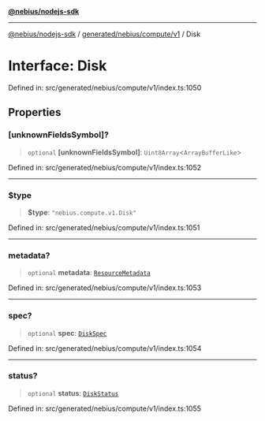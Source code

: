 [**@nebius/nodejs-sdk**](../../../../../README.md)

---

[@nebius/nodejs-sdk](../../../../../README.md) / [generated/nebius/compute/v1](../README.md) / Disk

# Interface: Disk

Defined in: src/generated/nebius/compute/v1/index.ts:1050

## Properties

### \[unknownFieldsSymbol\]?

> `optional` **\[unknownFieldsSymbol\]**: `Uint8Array`\<`ArrayBufferLike`\>

Defined in: src/generated/nebius/compute/v1/index.ts:1052

---

### $type

> **$type**: `"nebius.compute.v1.Disk"`

Defined in: src/generated/nebius/compute/v1/index.ts:1051

---

### metadata?

> `optional` **metadata**: [`ResourceMetadata`](../../../common/v1/interfaces/ResourceMetadata.md)

Defined in: src/generated/nebius/compute/v1/index.ts:1053

---

### spec?

> `optional` **spec**: [`DiskSpec`](DiskSpec.md)

Defined in: src/generated/nebius/compute/v1/index.ts:1054

---

### status?

> `optional` **status**: [`DiskStatus`](DiskStatus.md)

Defined in: src/generated/nebius/compute/v1/index.ts:1055
